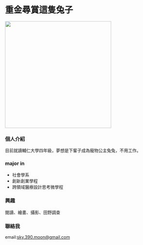 
# 重金尋賞這隻兔子
<img src="https://i.imgur.com/R8HA6MU.jpg" width="350">

### 個人介紹

目前就讀輔仁大學四年級，夢想是下輩子成為寵物公主兔兔，不用工作。

### major in
<ul>
  <li>社會學系</li>
  <li>創新創業學程</li>
  <li>跨領域醫療設計思考微學程</li>
</ul>

### 興趣

閱讀、繪畫、攝影、田野調查

### 聯絡我

email:sky.390.moon@gmail.com
